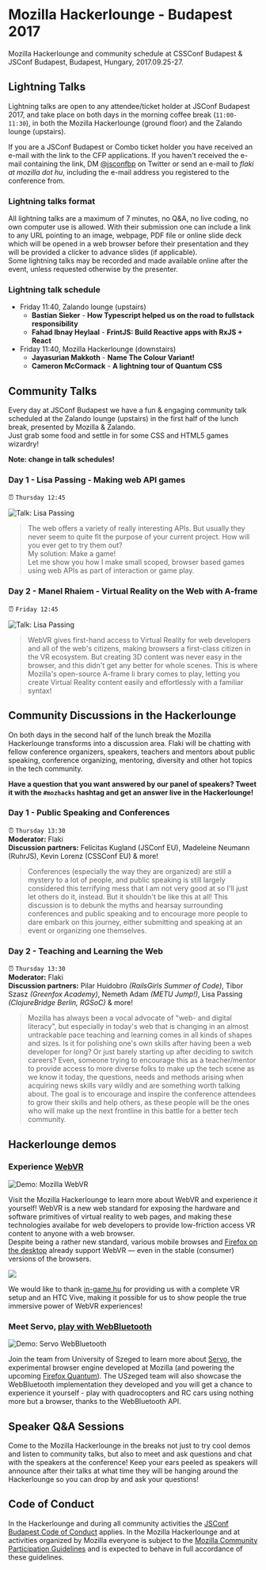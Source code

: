 # Mozilla Hackerlounge - Budapest 2017
Mozilla Hackerlounge and community schedule at CSSConf Budapest & JSConf Budapest, Budapest, Hungary, 2017.09.25-27.

## Lightning Talks
Lightning talks are open to any attendee/ticket holder at JSConf Budapest 2017, and take place on both days in the morning coffee break (`11:00-11:30`), in both the Mozilla Hackerlounge (ground floor) and the Zalando lounge (upstairs).

If you are a JSConf Budapest or Combo ticket holder you have received an e-mail with the link to the CFP applications. If you haven't received the e-mail containing the link, DM [@jsconfbp](https://twitter.com/jsconfbp) on Twitter or send an e-mail to _flaki at mozilla dot hu_, including the e-mail address you registered to the conference from.

### Lightning talks format
All lightning talks are a maximum of 7 minutes, no Q&A, no live coding, no own computer use is allowed. With their submission one can include a link to any URL pointing to an image, webpage, PDF file or online slide deck which will be opened in a web browser before their presentation and they will be provided a clicker to advance slides (if applicable).  
Some lightning talks may be recorded and made available online after the event, unless requested otherwise by the presenter.

### Lightning talk schedule
* Friday 11:40, Zalando lounge (upstairs)
  * **Bastian Sieker** - __How Typescript helped us on the road to fullstack responsibility__
  * **Fahad Ibnay Heylaal** - __FrintJS: Build Reactive apps with RxJS + React__
* Friday 11:40, Mozilla Hackerlounge (downstairs)
  * **Jayasurian Makkoth** - __Name The Colour Variant!__
  * **Cameron McCormack** - __A lightning tour of Quantum CSS__

## Community Talks
Every day at JSConf Budapest we have a fun & engaging community talk scheduled at the Zalando lounge (upstairs) in the first half of the lunch break, presented by Mozilla & Zalando.  
Just grab some food and settle in for some CSS and HTML5 games wizardry!

**Note: change in talk schedules!**

### Day 1 - Lisa Passing - Making web API games
⏰ `Thursday 12:45`

![Talk: Lisa Passing](talks-lislis.jpg)
> The web offers a variety of really interesting APIs. But usually they never seem to quite fit the purpose of your current project. How will you ever get to try them out?  
> My solution: Make a game!  
> Let me show you how I make small scoped, browser based games using web APIs as part of interaction or game play.

### Day 2 - Manel Rhaiem - Virtual Reality on the Web with A-frame
⏰ `Friday 12:45`

![Talk: Lisa Passing](talks-manel.jpg)
> WebVR gives first-hand access to Virtual Reality for web developers and all of the web's citizens, making browsers a first-class citizen in the VR ecosystem. But creating 3D content was never easy in the browser, and this didn't get any better for whole scenes. This is where Mozilla's open-source A-frame li
brary comes to play, letting you create Virtual Reality content easily and effortlessly with a familiar syntax!


## Community Discussions in the Hackerlounge
On both days in the second half of the lunch break the Mozilla Hackerlounge transforms into a discussion area. Flaki will be chatting with fellow conference organizers, speakers, teachers and mentors about public speaking, conference organizing, mentoring, diversity and other hot topics in the tech community.

**Have a question that you want answered by our panel of speakers? Tweet it with the `#mozhacks` hashtag and get an answer live in the Hackerlounge!**

### Day 1 - Public Speaking and Conferences
⏰ `Thursday 13:30`  
**Moderator:** Flaki  
**Discussion partners:** Felicitas Kugland (JSConf EU), Madeleine Neumann (RuhrJS), Kevin Lorenz (CSSConf EU) & more!

> Conferences (especially the way they are organized) are still a mystery to a lot of people, and public speaking is still largely considered this terrifying mess that I am not very good at so I'll just let others do it, instead. But it shouldn't be like this at all! This discussion is to debunk the myths and hearsay surrounding conferences and public speaking and to encourage more people to dare embark on this journey, either submitting and speaking at an event or organizing one themselves.


### Day 2 - Teaching and Learning the Web
⏰ `Thursday 13:30`  
**Moderator:** Flaki  
**Discussion partners:** Pilar Huidobro _(RailsGirls Summer of Code)_, Tibor Szasz _(Greenfox Academy)_, Nemeth Adam _(METU Jump!)_, Lisa Passing _(ClojureBridge Berlin, RGSoC)_ & more!

> Mozilla has always been a vocal advocate of "web- and digital literacy", but especially in today's web that is changing in  an almost untrackable pace teaching and learning comes in all kinds of shapes and sizes. Is it for polishing one's own skills after having been a web developer for long? Or just barely starting up after deciding to switch careers? Even, someone trying to encourage this as a teacher/mentor to provide access to more diverse folks to make up the tech scene as we know it today, the questions, needs and methods arising when acquiring news skills vary wildly and are something worth talking about. The goal is to encourage and inspire the conference attendees to grow their skills and help others, as these people will be the ones who will make up the next frontline in this battle for a better tech community.


## Hackerlounge demos

### Experience [WebVR](https://mozvr.com/)
![Demo: Mozilla WebVR](demos-webvr.jpg)  

Visit the Mozilla Hackerlounge to learn more about WebVR and experience it yourself! WebVR is a new web standard for exposing the hardware and software primitives of virtual reality to web pages, and making these technologies availabe for web developers to provide low-friction access VR content to anyone with a web browser.  
Despite being a rather new standard, various mobile browses and [Firefox on the desktop](https://blog.mozilla.org/blog/2017/06/01/mozilla-brings-virtual-reality-to-all-firefox-users/) already support WebVR — even in the stable (consumer) versions of the browsers.

![](https://scontent-frx5-1.cdninstagram.com/t51.2885-19/s150x150/15877567_562565297275926_5377523174575439872_n.jpg)

We would like to thank [in-game.hu](http://in-game.hu) for providing us with a complete VR setup and an HTC Vive, making it possible for us to show people the true immersive power of WebVR experiences!


### Meet Servo, [play with WebBluetooth](https://twitter.com/RustHungary/status/911654669813993472)

![Demo: Servo WebBluetooth](demos-webbluetooth.jpg)

Join the team from University of Szeged to learn more about [Servo](https://servo.org/), the experimental browser engine developed at Mozilla (and powering the upcoming [Firefox Quantum](https://thenextweb.com/tech/2017/09/26/mozillas-firefox-quantum-browser-is-ridiculously-fast/)). The USzeged team will also showcase the WebBluetooth implementation they developed and you will get a chance to experience it yourself - play with quadrocopters and RC cars using nothing more but a browser, thanks to the WebBluetooth API.


## Speaker Q&A Sessions
Come to the Mozilla Hackerlounge in the breaks not just to try cool demos and listen to community talks, but also to meet and ask questions and chat with the speakers at the conference! Keep your ears peeled as speakers will announce after their talks at what time they will be hanging around the Hackerlounge so you can drop by and ask your questions!


## Code of Conduct
In the Hackerlounge and during all community activities the [JSConf Budapest Code of Conduct](http://jsconfbp.com/code-of-conduct) applies. In the Mozilla Hackerlounge and at activities organized by Mozilla everyone is subject to the [Mozilla Community Participation Guidelines](https://www.mozilla.org/about/governance/policies/participation/) and is expected to behave in full accordance of these guidelines.
